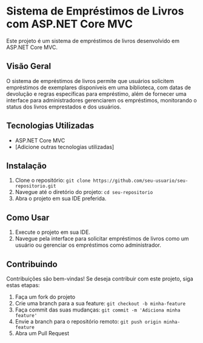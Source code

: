 # Sistema de Empréstimos de Livros com ASP.NET Core MVC

Este projeto é um sistema de empréstimos de livros desenvolvido em ASP.NET Core MVC.

## Visão Geral

O sistema de empréstimos de livros permite que usuários solicitem empréstimos de exemplares disponíveis em uma biblioteca, com datas de devolução e regras específicas para empréstimo, além de fornecer uma interface para administradores gerenciarem os empréstimos, monitorando o status dos livros emprestados e dos usuários.

## Tecnologias Utilizadas

- ASP.NET Core MVC
- [Adicione outras tecnologias utilizadas]

## Instalação

1. Clone o repositório: `git clone https://github.com/seu-usuario/seu-repositorio.git`
2. Navegue até o diretório do projeto: `cd seu-repositorio`
3. Abra o projeto em sua IDE preferida.

## Como Usar

1. Execute o projeto em sua IDE.
2. Navegue pela interface para solicitar empréstimos de livros como um usuário ou gerenciar os empréstimos como administrador.

## Contribuindo

Contribuições são bem-vindas! Se deseja contribuir com este projeto, siga estas etapas:

1. Faça um fork do projeto
2. Crie uma branch para a sua feature: `git checkout -b minha-feature`
3. Faça commit das suas mudanças: `git commit -m 'Adiciona minha feature'`
4. Envie a branch para o repositório remoto: `git push origin minha-feature`
5. Abra um Pull Request

